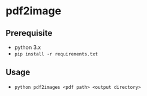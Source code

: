 # pdf2image

## Prerequisite
* python 3.x
* `pip install -r requirements.txt`

## Usage
* `python pdf2images <pdf path> <output directory>`

